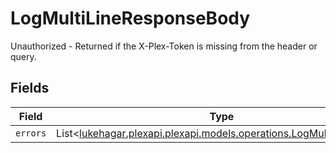 # LogMultiLineResponseBody

Unauthorized - Returned if the X-Plex-Token is missing from the header or query.


## Fields

| Field                                                                                                                 | Type                                                                                                                  | Required                                                                                                              | Description                                                                                                           |
| --------------------------------------------------------------------------------------------------------------------- | --------------------------------------------------------------------------------------------------------------------- | --------------------------------------------------------------------------------------------------------------------- | --------------------------------------------------------------------------------------------------------------------- |
| `errors`                                                                                                              | List<[lukehagar.plexapi.plexapi.models.operations.LogMultiLineErrors](../../models/operations/LogMultiLineErrors.md)> | :heavy_minus_sign:                                                                                                    | N/A                                                                                                                   |